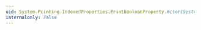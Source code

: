 ```yaml
---
uid: System.Printing.IndexedProperties.PrintBooleanProperty.#ctor(System.String,System.Object)
internalonly: False
---
```

